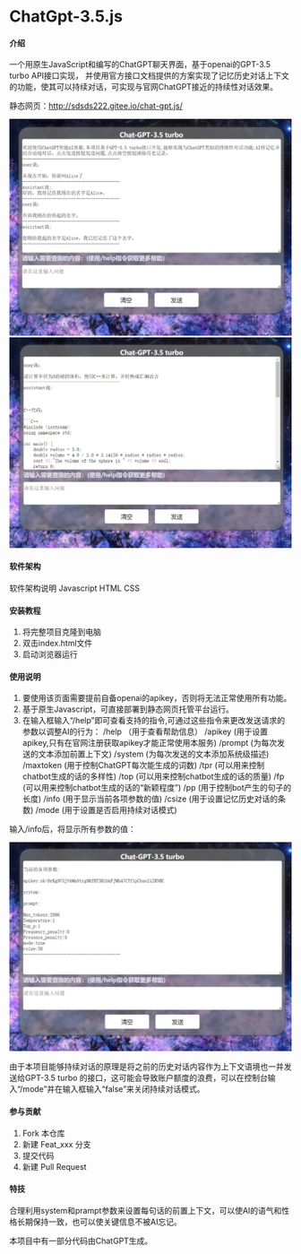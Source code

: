 # ChatGpt-3.5.js

#### 介绍
一个用原生JavaScript和编写的ChatGPT聊天界面，基于openai的GPT-3.5 turbo API接口实现，
并使用官方接口文档提供的方案实现了记忆历史对话上下文的功能，使其可以持续对话，可实现与官网ChatGPT接近的持续性对话效果。

静态网页：http://sdsds222.gitee.io/chat-gpt.js/


![记忆对话功能演示](img/1.png)
![复杂对话功能演示](img/2.png)
#### 软件架构
软件架构说明
Javascript HTML CSS

#### 安装教程

1.  将完整项目克隆到电脑
2.  双击index.html文件
3.  启动浏览器运行

#### 使用说明

1.  要使用该页面需要提前自备openai的apikey，否则将无法正常使用所有功能。
2.  基于原生Javascript，可直接部署到静态网页托管平台运行。
3.  在输入框输入“/help”即可查看支持的指令,可通过这些指令来更改发送请求的参数以调整AI的行为：
/help （用于查看帮助信息）
/apikey  (用于设置apikey,只有在官网注册获取apikey才能正常使用本服务)
/prompt  (为每次发送的文本添加前置上下文)
/system  (为每次发送的文本添加系统级描述)
/maxtoken  (用于控制ChatGPT每次能生成的词数)
/tpr (可以用来控制chatbot生成的话的多样性)
/top  (可以用来控制chatbot生成的话的质量)
/fp  (可以用来控制chatbot生成的话的“新颖程度”)
/pp  (用于控制bot产生的句子的长度)
/info  (用于显示当前各项参数的值)
/csize  (用于设置记忆历史对话的条数)
/mode  (用于设置是否启用持续对话模式)

输入/info后，将显示所有参数的值：

![输入/info指令后显示的结果](img/3.png)

由于本项目能够持续对话的原理是将之前的历史对话内容作为上下文语境也一并发送给GPT-3.5 turbo 的接口，这可能会导致账户额度的浪费，可以在控制台输入“/mode”并在输入框输入“false”来关闭持续对话模式。


#### 参与贡献

1.  Fork 本仓库
2.  新建 Feat_xxx 分支
3.  提交代码
4.  新建 Pull Request


#### 特技

合理利用system和prampt参数来设置每句话的前置上下文，可以使AI的语气和性格长期保持一致，也可以使关键信息不被AI忘记。

本项目中有一部分代码由ChatGPT生成。

